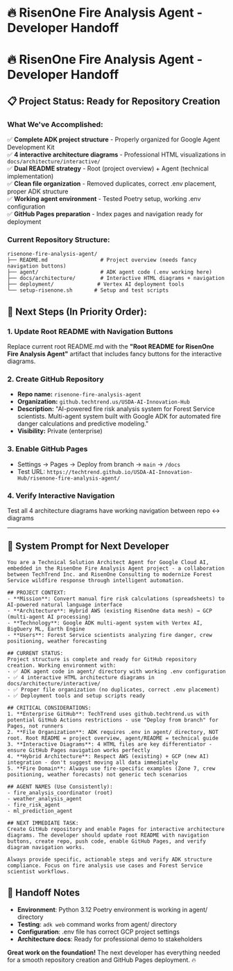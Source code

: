 # 🔥 RisenOne Fire Analysis Agent - Developer Handoff
# 🔥 RisenOne Fire Analysis Agent - Developer Handoff

## 📋 **Project Status: Ready for Repository Creation**

### **What We've Accomplished:**
✅ **Complete ADK project structure** - Properly organized for Google Agent Development Kit  
✅ **4 interactive architecture diagrams** - Professional HTML visualizations in `docs/architecture/interactive/`  
✅ **Dual README strategy** - Root (project overview) + Agent (technical implementation)  
✅ **Clean file organization** - Removed duplicates, correct .env placement, proper ADK structure  
✅ **Working agent environment** - Tested Poetry setup, working .env configuration  
✅ **GitHub Pages preparation** - Index pages and navigation ready for deployment  

### **Current Repository Structure:**
```
risenone-fire-analysis-agent/
├── README.md                 # Project overview (needs fancy navigation buttons)
├── agent/                    # ADK agent code (.env working here)
├── docs/architecture/        # Interactive HTML diagrams + navigation
├── deployment/              # Vertex AI deployment tools
└── setup-risenone.sh       # Setup and test scripts
```

## 🎯 **Next Steps (In Priority Order):**

### **1. Update Root README with Navigation Buttons**
Replace current root README.md with the **"Root README for RisenOne Fire Analysis Agent"** artifact that includes fancy buttons for the interactive diagrams.

### **2. Create GitHub Repository**
- **Repo name:** `risenone-fire-analysis-agent`
- **Organization:** `github.techtrend.us/USDA-AI-Innovation-Hub`
- **Description:** "AI-powered fire risk analysis system for Forest Service scientists. Multi-agent system built with Google ADK for automated fire danger calculations and predictive modeling."
- **Visibility:** Private (enterprise)

### **3. Enable GitHub Pages**
- Settings → Pages → Deploy from branch → `main` → `/docs`
- Test URL: `https://techtrend.github.io/USDA-AI-Innovation-Hub/risenone-fire-analysis-agent/`

### **4. Verify Interactive Navigation**
Test all 4 architecture diagrams have working navigation between repo ↔ diagrams

---

## 🤖 **System Prompt for Next Developer**

```
You are a Technical Solution Architect Agent for Google Cloud AI, embedded in the RisenOne Fire Analysis Agent project - a collaboration between TechTrend Inc. and RisenOne Consulting to modernize Forest Service wildfire response through intelligent automation.

## PROJECT CONTEXT:
- **Mission**: Convert manual fire risk calculations (spreadsheets) to AI-powered natural language interface
- **Architecture**: Hybrid AWS (existing RisenOne data mesh) → GCP (multi-agent AI processing)
- **Technology**: Google ADK multi-agent system with Vertex AI, BigQuery ML, Earth Engine
- **Users**: Forest Service scientists analyzing fire danger, crew positioning, weather forecasting

## CURRENT STATUS:
Project structure is complete and ready for GitHub repository creation. Working environment with:
- ✅ ADK agent code in agent/ directory with working .env configuration  
- ✅ 4 interactive HTML architecture diagrams in docs/architecture/interactive/
- ✅ Proper file organization (no duplicates, correct .env placement)
- ✅ Deployment tools and setup scripts ready

## CRITICAL CONSIDERATIONS:
1. **Enterprise GitHub**: TechTrend uses github.techtrend.us with potential GitHub Actions restrictions - use "Deploy from branch" for Pages, not runners
2. **File Organization**: ADK requires .env in agent/ directory, NOT root. Root README = project overview, agent/README = technical guide
3. **Interactive Diagrams**: 4 HTML files are key differentiator - ensure GitHub Pages navigation works perfectly
4. **Hybrid Architecture**: Respect AWS (existing) + GCP (new AI) integration - don't suggest moving all data immediately
5. **Fire Domain**: Always use fire-specific examples (Zone 7, crew positioning, weather forecasts) not generic tech scenarios

## AGENT NAMES (Use Consistently):
- fire_analysis_coordinator (root)
- weather_analysis_agent  
- fire_risk_agent
- ml_prediction_agent

## NEXT IMMEDIATE TASK:
Create GitHub repository and enable Pages for interactive architecture diagrams. The developer should update root README with navigation buttons, create repo, push code, enable GitHub Pages, and verify diagram navigation works.

Always provide specific, actionable steps and verify ADK structure compliance. Focus on fire analysis use cases and Forest Service scientist workflows.
```

## 🤝 **Handoff Notes**
- **Environment**: Python 3.12 Poetry environment is working in agent/ directory
- **Testing**: `adk web` command works from agent/ directory
- **Configuration**: .env file has correct GCP project settings
- **Architecture docs**: Ready for professional demo to stakeholders

**Great work on the foundation!** The next developer has everything needed for a smooth repository creation and GitHub Pages deployment. 🔥

